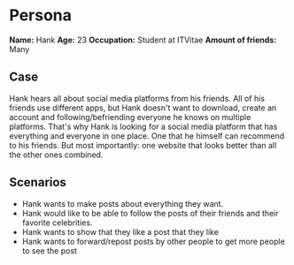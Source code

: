 # Persona 
**Name:** Hank
**Age:** 23
**Occupation:** Student at ITVitae
**Amount of friends:** Many

## Case
Hank hears all about social media platforms from his friends. All of his friends use different apps, but Hank doesn't want to download, create an account and following/befriending everyone he knows on multiple platforms. That's why Hank is looking for a social media platform that has everything and everyone in one place. One that he himself can recommend to his friends. But most importantly: one website that looks better than all the other ones combined.

## Scenarios
- Hank wants to make posts about everything they want.
- Hank would like to be able to follow the posts of their friends and their favorite celebrities.
- Hank wants to show that they like a post that they like
- Hank wants to forward/repost posts by other people to get more people to see the post

